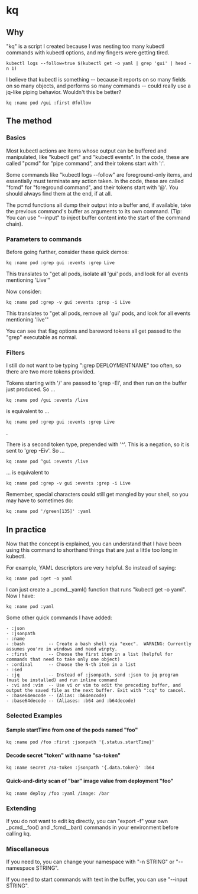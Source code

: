 # kq

## Why

"kq" is a script I created because I was nesting too many kubectl commands with kubectl options, and my fingers were getting tired.

    kubectl logs --follow=true $(kubectl get -o yaml | grep 'gui' | head -n 1)

I believe that kubectl is something -- because it reports on so many fields on so many objects, and performs so many commands -- could really use a jq-like piping behavior.  Wouldn't this be better?

    kq :name pod /gui :first @follow

## The method

### Basics

Most kubectl actions are items whose output can be buffered and manipulated, like "kubectl get" and "kubectl events".  In the code, these are called "pcmd" for "pipe command", and their tokens start with ':'.

Some commands like "kubectl logs --follow" are foreground-only items, and essentially must terminate any action taken.  In the code, these are called "fcmd" for "foreground command", and their tokens start with '@'.  You should always find them at the end, if at all.

The pcmd functions all dump their output into a buffer and, if available, take the previous command's buffer as arguments to its own command.  (Tip: You can use "--input" to inject buffer content into the start of the command chain).

### Parameters to commands

Before going further, consider these quick demos:

    kq :name pod :grep gui :events :grep Live

This translates to "get all pods, isolate all 'gui' pods, and look for all events mentioning 'Live'"

Now consider:

    kq :name pod :grep -v gui :events :grep -i Live

This translates to "get all pods, remove all 'gui' pods, and look for all events mentioning 'live'"

You can see that flag options and bareword tokens all get passed to the "grep" executable as normal.

### Filters

I still do not want to be typing ":grep DEPLOYMENTNAME" too often, so there are two more tokens provided.

Tokens starting with '/' are passed to 'grep -Ei', and then run on the buffer just produced.  So ...

    kq :name pod /gui :events /live

is equivalent to ...

    kq :name pod :grep gui :events :grep Live

.

There is a second token type, prepended with '^'.  This is a negation, so it is sent to 'grep -Eiv'.  So ...

    kq :name pod ^gui :events /live

... is equivalent to 

    kq :name pod :grep -v gui :events :grep -i Live

Remember, special characters could still get mangled by your shell, so you may have to sometimes do:

    kq :name pod '/green[135]' :yaml

## In practice

Now that the concept is explained, you can understand that I have been using this command to shorthand things that are just a little too long in kubectl.

For example, YAML descriptors are very helpful.  So instead of saying:

    kq :name pod :get -o yaml

I can just create a _pcmd__yaml() function that runs "kubectl get -o yaml".  Now I have:

    kq :name pod :yaml

Some other quick commands I have added:

    - :json
    - :jsonpath
    - :name
    - :bash         -- Create a bash shell via "exec".  WARNING: Currently assumes you're in windows and need winpty.
    - :first        -- Choose the first item in a list (helpful for commands that need to take only one object)
    - :ordinal      -- Choose the N-th item in a list
    - :sed
    - :jq           -- Instead of :jsonpath, send :json to jq program (must be installed) and run inline command
    - :vi and :vim  -- Use vi or vim to edit the preceding buffer, and output the saved file as the next buffer. Exit with ":cq" to cancel.
    - :base64encode -- (Alias: :b64encode)
    - :base64decode -- (Aliases: :b64 and :b64decode)

### Selected Examples

#### Sample startTime from one of the pods named "foo"
    kq :name pod /foo :first :jsonpath '{.status.startTime}'

#### Decode secret "token" with name "sa-token"
    kq :name secret /sa-token :jsonpath '{.data.token}' :b64

#### Quick-and-dirty scan of "bar" image value from deployment "foo"
    kq :name deploy /foo :yaml /image: /bar

### Extending

If you do not want to edit kq directly, you can "export -f" your own _pcmd__foo() and _fcmd__bar() commands in your environment before calling kq.

### Miscellaneous

If you need to, you can change your namespace with "-n STRING" or "--namespace STRING".

If you need to start commands with text in the buffer, you can use "--input STRING".
